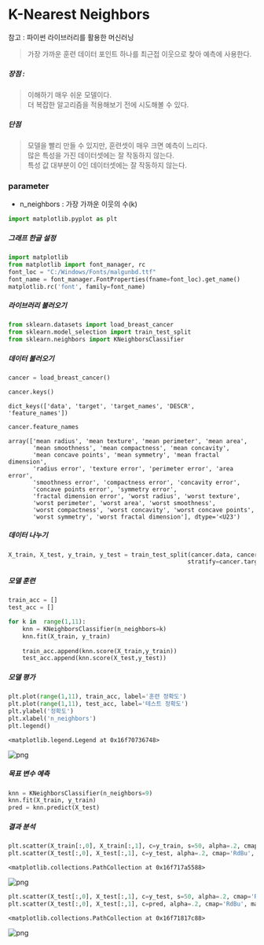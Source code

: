
# K-Nearest Neighbors

참고 : 파이썬 라이브러리를 활용한 머신러닝

> 가장 가까운 훈련 데이터 포인트 하나를 최근접 이웃으로 찾아 예측에 사용한다. <br>
##### 장점 : 
> 이해하기 매우 쉬운 모델이다. <br>
> 더 복잡한 알고리즘을 적용해보기 전에 시도해볼 수 있다. <br>
##### 단점
> 모델을 빨리 만들 수 있지만, 훈련셋이 매우 크면 예측이 느리다. <br>
> 많은 특성을 가진 데이터셋에는 잘 작동하지 않는다. <br>
> 특성 값 대부분이 0인 데이터셋에는 잘 작동하지 않는다.

### parameter
* n_neighbors : 가장 가까운 이웃의 수(k)


```python
import matplotlib.pyplot as plt
```

##### 그래프 한글 설정


```python
import matplotlib
from matplotlib import font_manager, rc
font_loc = "C:/Windows/Fonts/malgunbd.ttf"
font_name = font_manager.FontProperties(fname=font_loc).get_name()
matplotlib.rc('font', family=font_name)
```

##### 라이브러리 불러오기


```python
from sklearn.datasets import load_breast_cancer
from sklearn.model_selection import train_test_split
from sklearn.neighbors import KNeighborsClassifier
```

##### 데이터 불러오기


```python
cancer = load_breast_cancer()
```


```python
cancer.keys()
```




    dict_keys(['data', 'target', 'target_names', 'DESCR', 'feature_names'])




```python
cancer.feature_names
```




    array(['mean radius', 'mean texture', 'mean perimeter', 'mean area',
           'mean smoothness', 'mean compactness', 'mean concavity',
           'mean concave points', 'mean symmetry', 'mean fractal dimension',
           'radius error', 'texture error', 'perimeter error', 'area error',
           'smoothness error', 'compactness error', 'concavity error',
           'concave points error', 'symmetry error',
           'fractal dimension error', 'worst radius', 'worst texture',
           'worst perimeter', 'worst area', 'worst smoothness',
           'worst compactness', 'worst concavity', 'worst concave points',
           'worst symmetry', 'worst fractal dimension'], dtype='<U23')



##### 데이터 나누기


```python
X_train, X_test, y_train, y_test = train_test_split(cancer.data, cancer.target,
                                                   stratify=cancer.target, random_state=1)
```

##### 모델 훈련


```python
train_acc = []
test_acc = []

for k in  range(1,11):
    knn = KNeighborsClassifier(n_neighbors=k)
    knn.fit(X_train, y_train)
    
    train_acc.append(knn.score(X_train,y_train))
    test_acc.append(knn.score(X_test,y_test))
```

##### 모델 평가


```python
plt.plot(range(1,11), train_acc, label='훈련 정확도')
plt.plot(range(1,11), test_acc, label='테스트 정확도')
plt.ylabel('정확도')
plt.xlabel('n_neighbors')
plt.legend()
```




    <matplotlib.legend.Legend at 0x16f70736748>




![png](output_18_1.png)


##### 목표 변수 예측


```python
knn = KNeighborsClassifier(n_neighbors=9)
knn.fit(X_train, y_train)
pred = knn.predict(X_test)
```

##### 결과 분석


```python
plt.scatter(X_train[:,0], X_train[:,1], c=y_train, s=50, alpha=.2, cmap='RdBu')
plt.scatter(X_test[:,0], X_test[:,1], c=y_test, alpha=.2, cmap='RdBu', marker=',')
```




    <matplotlib.collections.PathCollection at 0x16f717a5588>




![png](output_22_1.png)



```python
plt.scatter(X_test[:,0], X_test[:,1], c=y_test, s=50, alpha=.2, cmap='RdBu')
plt.scatter(X_test[:,0], X_test[:,1], c=pred, alpha=.2, cmap='RdBu', marker=',')
```




    <matplotlib.collections.PathCollection at 0x16f71817c88>




![png](output_23_1.png)

